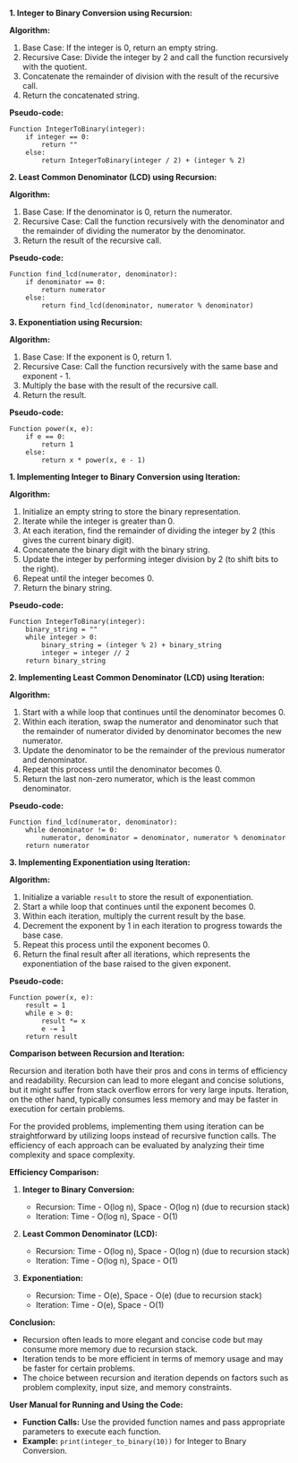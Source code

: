 **1. Integer to Binary Conversion using Recursion:**

**Algorithm:**
1. Base Case: If the integer is 0, return an empty string.
2. Recursive Case: Divide the integer by 2 and call the function recursively with the quotient.
3. Concatenate the remainder of division with the result of the recursive call.
4. Return the concatenated string.

**Pseudo-code:**

```
Function IntegerToBinary(integer):
    if integer == 0:
        return ""
    else:
        return IntegerToBinary(integer / 2) + (integer % 2)
```

**2. Least Common Denominator (LCD) using Recursion:**

**Algorithm:**
1. Base Case: If the denominator is 0, return the numerator.
2. Recursive Case: Call the function recursively with the denominator and the remainder of dividing the numerator by the denominator.
3. Return the result of the recursive call.

**Pseudo-code:**
```
Function find_lcd(numerator, denominator):
    if denominator == 0:
        return numerator
    else:
        return find_lcd(denominator, numerator % denominator)
```

**3. Exponentiation using Recursion:**

**Algorithm:**
1. Base Case: If the exponent is 0, return 1.
2. Recursive Case: Call the function recursively with the same base and exponent - 1.
3. Multiply the base with the result of the recursive call.
4. Return the result.

**Pseudo-code:**

```
Function power(x, e):
    if e == 0:
        return 1
    else:
        return x * power(x, e - 1)
```

**1. Implementing Integer to Binary Conversion using Iteration:**

**Algorithm:**

1. Initialize an empty string to store the binary representation.
2. Iterate while the integer is greater than 0.
3. At each iteration, find the remainder of dividing the integer by 2 (this gives the current binary digit).
4. Concatenate the binary digit with the binary string.
5. Update the integer by performing integer division by 2 (to shift bits to the right).
6. Repeat until the integer becomes 0.
7. Return the binary string.

**Pseudo-code:**
```
Function IntegerToBinary(integer):
    binary_string = ""
    while integer > 0:
        binary_string = (integer % 2) + binary_string
        integer = integer // 2
    return binary_string
```

**2. Implementing Least Common Denominator (LCD) using Iteration:**

**Algorithm:**

1. Start with a while loop that continues until the denominator becomes 0.
2. Within each iteration, swap the numerator and denominator such that the remainder of numerator divided by denominator becomes the new numerator.
3. Update the denominator to be the remainder of the previous numerator and denominator.
4. Repeat this process until the denominator becomes 0.
5. Return the last non-zero numerator, which is the least common denominator.

**Pseudo-code:**

```
Function find_lcd(numerator, denominator):
    while denominator != 0:
        numerator, denominator = denominator, numerator % denominator
    return numerator
```

**3. Implementing Exponentiation using Iteration:**

**Algorithm:**

1. Initialize a variable `result` to store the result of exponentiation.
2. Start a while loop that continues until the exponent becomes 0.
3. Within each iteration, multiply the current result by the base.
4. Decrement the exponent by 1 in each iteration to progress towards the base case.
5. Repeat this process until the exponent becomes 0.
6. Return the final result after all iterations, which represents the exponentiation of the base raised to the given exponent.

**Pseudo-code:**
```
Function power(x, e):
    result = 1
    while e > 0:
        result *= x
        e -= 1
    return result
```

**Comparison between Recursion and Iteration:**

Recursion and iteration both have their pros and cons in terms of efficiency and readability. Recursion can lead to more elegant and concise solutions, but it might suffer from stack overflow errors for very large inputs. Iteration, on the other hand, typically consumes less memory and may be faster in execution for certain problems.

For the provided problems, implementing them using iteration can be straightforward by utilizing loops instead of recursive function calls. The efficiency of each approach can be evaluated by analyzing their time complexity and space complexity.

**Efficiency Comparison:**
1. **Integer to Binary Conversion:**
   - Recursion: Time - O(log n), Space - O(log n) (due to recursion stack)
   - Iteration: Time - O(log n), Space - O(1)

2. **Least Common Denominator (LCD):**
   - Recursion: Time - O(log n), Space - O(log n) (due to recursion stack)
   - Iteration: Time - O(log n), Space - O(1)

3. **Exponentiation:**
   - Recursion: Time - O(e), Space - O(e) (due to recursion stack)
   - Iteration: Time - O(e), Space - O(1)

**Conclusion:**
- Recursion often leads to more elegant and concise code but may consume more memory due to recursion stack.
- Iteration tends to be more efficient in terms of memory usage and may be faster for certain problems.
- The choice between recursion and iteration depends on factors such as problem complexity, input size, and memory constraints.

**User Manual for Running and Using the Code:**

- **Function Calls:** Use the provided function names and pass appropriate parameters to execute each function.
- **Example:** `print(integer_to_binary(10))` for Integer to Bnary Conversion.